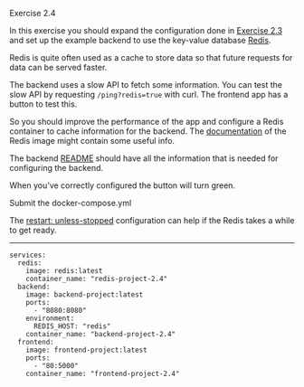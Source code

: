 Exercise 2.4

In this exercise you should expand the configuration done in [Exercise 2.3](./2.3.md) and set up the example backend to use the key-value database [Redis](https://redis.io/).

Redis is quite often used as a cache to store data so that future requests for data can be served faster.

The backend uses a slow API to fetch some information. You can test the slow API by requesting `/ping?redis=true` with curl. The frontend app has a button to test this.

So you should improve the performance of the app and configure a Redis container to cache information for the backend. The [documentation](https://hub.docker.com/_/redis/) of the Redis image might contain some useful info.

The backend [README](./1.13/README.md) should have all the information that is needed for configuring the backend.

When you've correctly configured the button will turn green.

Submit the docker-compose.yml

The [restart: unless-stopped](https://docs.docker.com/compose/compose-file/05-services/#restart) configuration can help if the Redis takes a while to get ready.

---
```
services:
  redis:
    image: redis:latest
    container_name: "redis-project-2.4"
  backend:
    image: backend-project:latest
    ports:
      - "8080:8080"
    environment:
      REDIS_HOST: "redis"
    container_name: "backend-project-2.4"
  frontend:
    image: frontend-project:latest
    ports:
      - "80:5000"
    container_name: "frontend-project-2.4"
```
